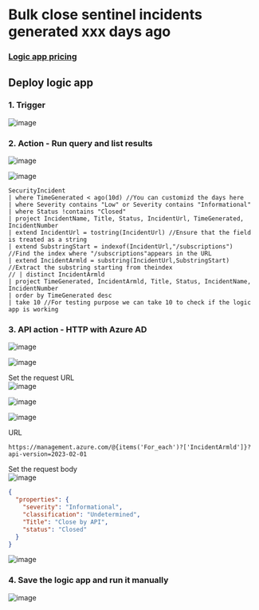 # Bulk close sentinel incidents generated xxx days ago

### [Logic app pricing](https://azure.microsoft.com/en-us/pricing/details/logic-apps/)

## Deploy logic app

### 1. Trigger

![image](https://github.com/guguji666666/GJS-Sentinel-Tips/assets/96930989/d53f046e-8320-40df-811a-886e09015b62)

### 2. Action - Run query and list results
![image](https://github.com/guguji666666/GJS-Sentinel-Tips/assets/96930989/46007568-2c1e-470c-a2e8-640a76f875ce)

![image](https://github.com/guguji666666/GJS-Sentinel-Tips/assets/96930989/7b30ba6f-1d34-4246-a561-8e88823f2990)

```kusto
SecurityIncident
| where TimeGenerated < ago(10d) //You can customizd the days here
| where Severity contains "Low" or Severity contains "Informational"
| where Status !contains "Closed"
| project IncidentName, Title, Status, IncidentUrl, TimeGenerated, IncidentNumber
| extend IncidentUrl = tostring(IncidentUrl) //Ensure that the field is treated as a string
| extend SubstringStart = indexof(IncidentUrl,"/subscriptions")  //Find the index where "/subscriptions"appears in the URL
| extend IncidentArmld = substring(IncidentUrl,SubstringStart)  //Extract the substring starting from theindex
// | distinct IncidentArmld
| project TimeGenerated, IncidentArmld, Title, Status, IncidentName, IncidentNumber
| order by TimeGenerated desc
| take 10 //For testing purpose we can take 10 to check if the logic app is working
```

### 3. API action - HTTP with Azure AD
![image](https://github.com/guguji666666/GJS-Sentinel-Tips/assets/96930989/d6593d0f-54a0-4a05-b7e9-ff1bc3c3c314)

![image](https://github.com/guguji666666/GJS-Sentinel-Tips/assets/96930989/b7736d23-9aa6-4336-8b8f-2d21ed9a28c0)

Set the request URL <br>
![image](https://github.com/guguji666666/GJS-Sentinel-Tips/assets/96930989/14b68648-9510-4f0b-a1f8-d68aa76239ea)

![image](https://github.com/guguji666666/GJS-Sentinel-Tips/assets/96930989/c1bab4f1-1794-4456-b38c-42ade861f85b)

![image](https://github.com/guguji666666/GJS-Sentinel-Tips/assets/96930989/e36ef82c-2023-44fa-8b8e-417b70257e2f)

URL
```
https://management.azure.com/@{items('For_each')?['IncidentArmld']}?api-version=2023-02-01
```

Set the request body <br>
![image](https://github.com/guguji666666/GJS-Sentinel-Tips/assets/96930989/1dbd5bff-a410-40f6-b919-e6665fa7a6fc)

```json
{
  "properties": {
    "severity": "Informational",
    "classification": "Undetermined",
    "Title": "Close by API",
    "status": "Closed"
  }
}
```
![image](https://github.com/guguji666666/GJS-Sentinel-Tips/assets/96930989/5340f61d-9e36-4333-aedf-48d579729b58)

### 4. Save the logic app and run it manually
![image](https://github.com/guguji666666/GJS-Sentinel-Tips/assets/96930989/2f3f0d35-90d3-4539-b56a-bbe93f8cde04)
